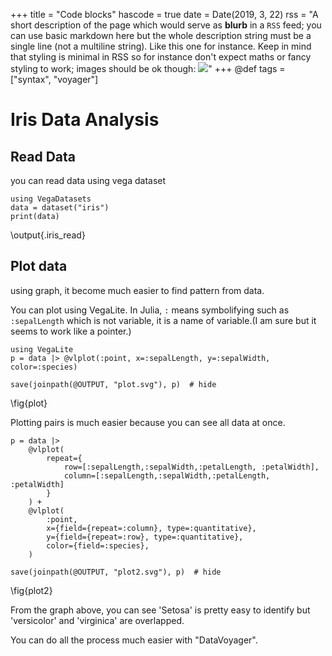 +++
title = "Code blocks"
hascode = true
date = Date(2019, 3, 22)
rss = "A short description of the page which would serve as **blurb** in a `RSS` feed; you can use basic markdown here but the whole description string must be a single line (not a multiline string). Like this one for instance. Keep in mind that styling is minimal in RSS so for instance don't expect maths or fancy styling to work; images should be ok though: ![](https://upload.wikimedia.org/wikipedia/en/3/32/Rick_and_Morty_opening_credits.jpeg)"
+++
@def tags = ["syntax", "voyager"]

# Iris Data Analysis

## Read Data

you can read data using vega dataset

```julia:.iris_read
using VegaDatasets
data = dataset("iris")
print(data)
```
\output{.iris_read}

## Plot data

using graph, it become much easier to find pattern from data.

You can plot using VegaLite.
In Julia, `:` means symbolifying such as `:sepalLength` which is not variable, it is a name of variable.(I am sure but it seems to work like a pointer.)

```julia:.code1
using VegaLite
p = data |> @vlplot(:point, x=:sepalLength, y=:sepalWidth, color=:species) 

save(joinpath(@OUTPUT, "plot.svg"), p)  # hide
```
\fig{plot}

Plotting pairs is much easier because you can see all data at once.

```julia:.code2
p = data |> 
    @vlplot(
        repeat={
            row=[:sepalLength,:sepalWidth,:petalLength, :petalWidth], 
            column=[:sepalLength,:sepalWidth,:petalLength, :petalWidth]
        }
    ) + 
    @vlplot(
        :point, 
        x={field={repeat=:column}, type=:quantitative},
        y={field={repeat=:row}, type=:quantitative},
        color={field=:species},
    )

save(joinpath(@OUTPUT, "plot2.svg"), p)  # hide
```
\fig{plot2}

From the graph above, you can see 'Setosa' is pretty easy to identify but 'versicolor' and 'virginica' are overlapped.

You can do all the process much easier with "DataVoyager".
